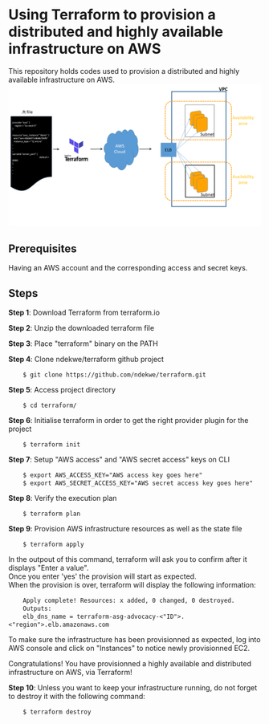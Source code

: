 # Using Terraform to provision a distributed and highly available infrastructure on AWS
This repository holds codes used to provision a distributed and highly available infrastructure on AWS.
![alt text](images/image1.png) 

## Prerequisites
Having an AWS account and the corresponding access and secret keys.

## Steps
**Step 1**: Download Terraform from terraform.io

**Step 2**: Unzip the downloaded terraform file

**Step 3**: Place "terraform" binary on the PATH

**Step 4**: Clone ndekwe/terraform github project

        $ git clone https://github.com/ndekwe/terraform.git
                
**Step 5**: Access project directory

        $ cd terraform/
        
**Step 6**: Initialise terraform in order to get the right provider plugin for the project

        $ terraform init 
        
**Step 7**: Setup "AWS access" and "AWS secret access" keys on CLI

        $ export AWS_ACCESS_KEY="AWS access key goes here"
        $ export AWS_SECRET_ACCESS_KEY="AWS secret access key goes here"
        
**Step 8**: Verify the execution plan

        $ terraform plan
        
**Step 9**: Provision AWS infrastructure resources as well as the state file 

        $ terraform apply
        
In the outpout of this command, terraform will ask you to confirm after it displays "Enter a value".  \
Once you enter 'yes' the provision will start as expected. \
When the provision is over, terraform will display the following information: 

        Apply complete! Resources: x added, 0 changed, 0 destroyed. 
        Outputs:
        elb_dns_name = terraform-asg-advocacy-<"ID">.<"region">.elb.amazonaws.com
   
To make sure the infrastructure has been provisionned as expected, log into AWS console and click on "Instances" to notice newly provisionned EC2. 

Congratulations! You have provisionned a highly available and distributed infrastructure on AWS, via Terraform!

**Step 10**: Unless you want to keep your infrastructure running, do not forget to destroy it with the following command:
        
        $ terraform destroy
